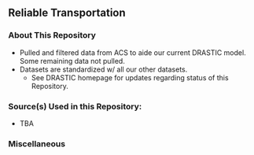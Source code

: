 ## Reliable Transportation

### About This Repository
* Pulled and filtered data from ACS to aide our current DRASTIC model. Some remaining data not pulled.
* Datasets are standardized w/ all our other datasets.
    * See DRASTIC homepage for updates regarding status of this Repository.

### Source(s) Used in this Repository:
* TBA

### Miscellaneous
